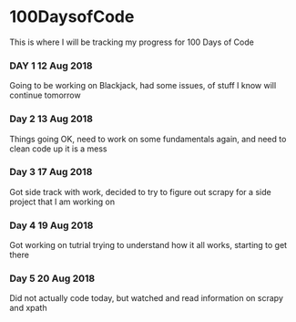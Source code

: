 # 100DaysofCode

This is where I will be tracking my progress for 100 Days of Code

### DAY 1 12 Aug 2018
Going to be working on Blackjack, had some issues, of stuff I know will continue tomorrow

### Day 2 13 Aug 2018
Things going OK, need to work on some fundamentals again, and need to clean code up it is a mess

### Day 3 17 Aug 2018
Got side track with work, decided to try to figure out scrapy for a side project that I am working on

### Day 4 19 Aug 2018
Got working on tutrial trying to understand how it all works, starting to get there

### Day 5 20 Aug 2018
Did not actually code today, but watched and read information on scrapy and xpath
